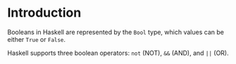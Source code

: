 # Introduction

Booleans in Haskell are represented by the `Bool` type, which values can be either `True` or `False`.

Haskell supports three boolean operators: `not` (NOT), `&&` (AND), and `||` (OR).
